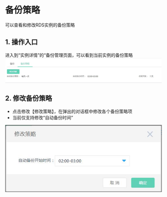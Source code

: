 # 备份策略
可以查看和修改RDS实例的备份策略

## 1. 操作入口
进入到“实例详情”的“备份管理页面，可以看到当前实例的备份策略
![备份策略1](../../../../../../image/RDS/Backup-Strategy-1.png)

## 2. 修改备份策略
- 点击修改【修改策略】，在弹出的对话框中修改各个备份策略项
- 当前仅支持修改“自动备份时间”

![备份策略2](../../../../../../image/RDS/Backup-Strategy-2.png)
